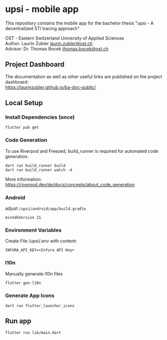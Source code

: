 # upsi - mobile app
This repository contains the mobile app for the bachelor thesis "upsi - A decentralized STI tracing approach"

OST - Eastern Switzerland University of Applied Sciences  
Author: Laurin Zubler [laurin.zubler@ost.ch](mailto:laurin.zubler@ost.ch)  
Advisor: Dr. Thomas Bocek [thomas.bocek@ost.ch](mailto:thomas.bocek@ost.ch)

## Project Dashboard
The documentation as well as other useful links are published on the project dashboard:  
https://laurinzubler.github.io/ba-doc-public/

## Local Setup
### Install Dependencies (once)
```shell
flutter pub get
```

### Code Generation
To use Riverpod and Freezed, build_runner is required for automated code generation.
```shell
dart run build_runner build
dart run build_runner watch -d
```
More information: https://riverpod.dev/de/docs/concepts/about_code_generation

### Android
adjust `/upsi/android/app/build.gradle` 
```
minSdkVersion 21 
```

### Environment Variables
Create File /upsi/.env with content:
```
INFURA_API_KEY=<Infura API Key>
```

### l10n
Manually generate l10n files
```shell
flutter gen-l10n
```

### Generate App Icons
```shell
dart run flutter_launcher_icons
```

## Run app
```shell
flutter run lib/main.dart
```
